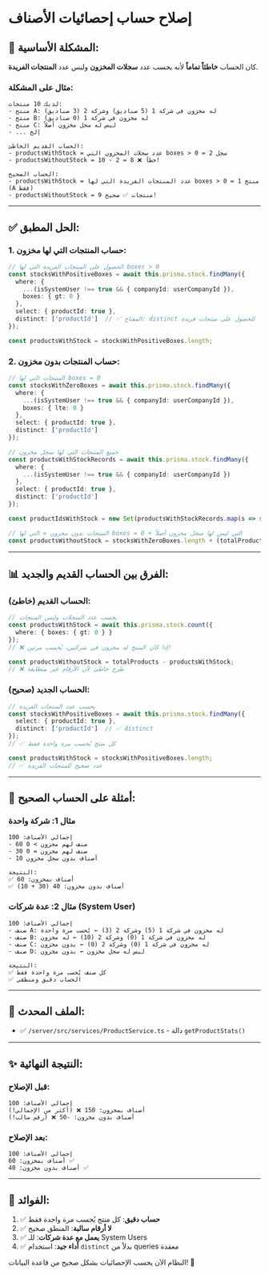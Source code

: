 # إصلاح حساب إحصائيات الأصناف

## 🐛 المشكلة الأساسية:

كان الحساب **خاطئاً تماماً** لأنه يحسب عدد **سجلات المخزون** وليس عدد **المنتجات الفريدة**.

### مثال على المشكلة:
```
لديك 10 منتجات:
- منتج A: له مخزون في شركة 1 (5 صناديق) وشركة 2 (3 صناديق)
- منتج B: له مخزون في شركة 1 (0 صناديق)
- منتج C: ليس له سجل مخزون أصلاً
- ... إلخ

الحساب القديم الخاطئ:
- productsWithStock = عدد سجلات المخزون التي boxes > 0 = 2 سجل
- productsWithoutStock = 10 - 2 = 8 ❌ خطأ!

الحساب الصحيح:
- productsWithStock = عدد المنتجات الفريدة التي لها boxes > 0 = 1 منتج (A فقط)
- productsWithoutStock = 9 منتجات ✅ صحيح!
```

---

## ✅ الحل المطبق:

### 1. حساب المنتجات التي لها مخزون:
```typescript
// الحصول على المنتجات الفريدة التي لها boxes > 0
const stocksWithPositiveBoxes = await this.prisma.stock.findMany({
  where: {
    ...(isSystemUser !== true && { companyId: userCompanyId }),
    boxes: { gt: 0 }
  },
  select: { productId: true },
  distinct: ['productId']  // ✅ المفتاح: distinct للحصول على منتجات فريدة
});

const productsWithStock = stocksWithPositiveBoxes.length;
```

### 2. حساب المنتجات بدون مخزون:
```typescript
// المنتجات التي لها boxes = 0
const stocksWithZeroBoxes = await this.prisma.stock.findMany({
  where: {
    ...(isSystemUser !== true && { companyId: userCompanyId }),
    boxes: { lte: 0 }
  },
  select: { productId: true },
  distinct: ['productId']
});

// جميع المنتجات التي لها سجل مخزون
const productsWithStockRecords = await this.prisma.stock.findMany({
  where: {
    ...(isSystemUser !== true && { companyId: userCompanyId })
  },
  select: { productId: true },
  distinct: ['productId']
});

const productIdsWithStock = new Set(productsWithStockRecords.map(s => s.productId));

// المنتجات بدون مخزون = التي لها boxes = 0 + التي ليس لها سجل مخزون أصلاً
const productsWithoutStock = stocksWithZeroBoxes.length + (totalProducts - productIdsWithStock.size);
```

---

## 📊 الفرق بين الحساب القديم والجديد:

### الحساب القديم (خاطئ):
```typescript
// يحسب عدد السجلات وليس المنتجات
const productsWithStock = await this.prisma.stock.count({
  where: { boxes: { gt: 0 } }
});
// ❌ إذا كان المنتج له مخزون في شركتين، يُحسب مرتين!

const productsWithoutStock = totalProducts - productsWithStock;
// ❌ طرح خاطئ لأن الأرقام غير متطابقة
```

### الحساب الجديد (صحيح):
```typescript
// يحسب عدد المنتجات الفريدة
const stocksWithPositiveBoxes = await this.prisma.stock.findMany({
  select: { productId: true },
  distinct: ['productId']  // ✅ distinct
});
// ✅ كل منتج يُحسب مرة واحدة فقط

const productsWithStock = stocksWithPositiveBoxes.length;
// ✅ عدد صحيح للمنتجات الفريدة
```

---

## 🧪 أمثلة على الحساب الصحيح:

### مثال 1: شركة واحدة
```
إجمالي الأصناف: 100
- 60 صنف لهم مخزون > 0
- 30 صنف لهم مخزون = 0
- 10 أصناف بدون سجل مخزون

النتيجة:
✅ أصناف بمخزون: 60
✅ أصناف بدون مخزون: 40 (30 + 10)
```

### مثال 2: عدة شركات (System User)
```
إجمالي الأصناف: 100
- صنف A: له مخزون في شركة 1 (5) وشركة 2 (3) ← يُحسب مرة واحدة
- صنف B: له مخزون في شركة 1 (0) وشركة 2 (10) ← له مخزون
- صنف C: له مخزون في شركة 1 (0) وشركة 2 (0) ← بدون مخزون
- صنف D: ليس له سجل مخزون ← بدون مخزون

النتيجة:
✅ كل صنف يُحسب مرة واحدة فقط
✅ الحساب دقيق ومنطقي
```

---

## 📁 الملف المحدث:
- ✅ `/server/src/services/ProductService.ts` - دالة `getProductStats()`

---

## ✨ النتيجة النهائية:

### قبل الإصلاح:
```
إجمالي الأصناف: 100
أصناف بمخزون: 150 ❌ (أكثر من الإجمالي!)
أصناف بدون مخزون: -50 ❌ (رقم سالب!)
```

### بعد الإصلاح:
```
إجمالي الأصناف: 100
أصناف بمخزون: 60 ✅
أصناف بدون مخزون: 40 ✅
```

---

## 🎯 الفوائد:

1. ✅ **حساب دقيق**: كل منتج يُحسب مرة واحدة فقط
2. ✅ **لا أرقام سالبة**: المنطق صحيح
3. ✅ **يعمل مع عدة شركات**: للـ System Users
4. ✅ **أداء جيد**: استخدام `distinct` بدلاً من queries معقدة

النظام الآن يحسب الإحصائيات بشكل صحيح من قاعدة البيانات! 🎉
